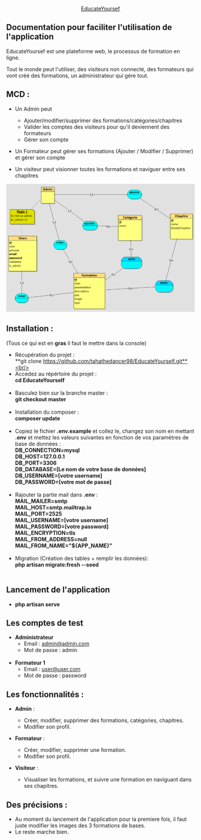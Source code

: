<p align="center" width="400"><a href="#" target="_blank">EducateYoursef</a></p>

## Documentation pour faciliter l'utilisation de l'application

EducateYoursef est une plateforme web, le processus de formation en ligne.

Tout le monde peut l'utiliser, des visiteurs non connecté, des formateurs qui vont créé des formations, un administrateur qui gére tout.
## MCD : 
- Un Admin peut <br/>
    - Ajouter/modifier/supprimer des formations/catégories/chapitres <br/>
    - Valider les comptes des visiteurs pour qu'il deviennent des formateurs <br/>
    - Gérer son compte <br/>

- Un Formateur peut gérer ses formations (Ajouter / Modifier / Supprimer) et gérer son compte <br/>
- Un visiteur peut visionner toutes les formations et naviguer entre ses chapitres <br/>
<img src="./MCD.png">

## Installation :
(Tous ce qui est en **gras** il faut le mettre dans la console)
- Récupération du projet : <br/>
  **git clone https://github.com/tahathedancer98/EducateYourself.git**<br/><br/>
- Accedez au répértoire du projet : <br/>
  **cd EducateYourself**<br/><br/>
- Basculez bien sur la branche master : <br/>
  **git checkout master**<br/><br/>
- Installation du composer : <br/>
  **composer update**<br/><br/>
- Copiez le fichier **.env.example** et collez le, changez son nom en mettant **.env** et mettez les valeurs suivantes en fonction de vos paramètres de base de données : <br/>
  **DB_CONNECTION=mysql <br/>
  DB_HOST=127.0.0.1 <br/>
  DB_PORT=3306 <br/>
  DB_DATABASE=[Le nom de votre base de données] <br/>
  DB_USERNAME=[votre username] <br/>
  DB_PASSWORD=[votre mot de passe]** <br/><br/>
- Rajouter la partie mail dans **.env** : <br/>
  **MAIL_MAILER=smtp <br/>
  MAIL_HOST=smtp.mailtrap.io <br/>
  MAIL_PORT=2525 <br/>
  MAIL_USERNAME=[votre username] <br/>
  MAIL_PASSWORD=[votre password] <br/>
  MAIL_ENCRYPTION=tls <br/>
  MAIL_FROM_ADDRESS=null <br/>
  MAIL_FROM_NAME="${APP_NAME}"** <br/><br/>
- Migration (Création des tables + remplir les données): <br/>
  **php artisan migrate:fresh --seed**<br/><br/>
    
## Lancement de l'application
- **php artisan serve**<br/>
## Les comptes de test
- **Administrateur**<br/>
    - Email : admin@admin.com <br/>
    - Mot de passe : admin <br/><br/>
- **Formateur 1** <br/>
    - Email : user@user.com <br/>
    - Mot de passe : password

## Les fonctionnalités :
- **Admin** : 
    - Créer, modifier, supprimer des formations, catégories, chapitres.
    - Modifier son profil.

- **Formateur** :
    - Créer, modifier, supprimer une formation.
    - Modifier son profil.
- **Visiteur** :
    - Visualiser les formations, et suivre une formation en naviguant dans ses chapitres.


## Des précisions :
- Au moment du lancement de l'application pour la premiere fois, il faut juste modifier les images des 3 formations de bases.
- Le reste marche bien.
